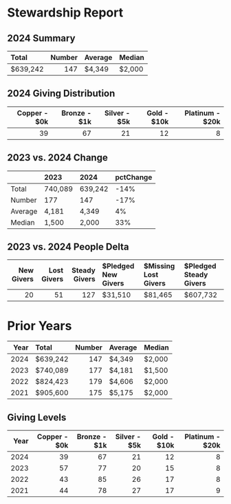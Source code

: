 # Stewardship Report 

## 2024 Summary
| Total    |   Number | Average   | Median   |
|:---------|---------:|:----------|:---------|
| $639,242 |      147 | $4,349    | $2,000   |

## 2024 Giving Distribution
|   Copper -   $0k |   Bronze -   $1k |   Silver -   $5k |   Gold   -   $10k |   Platinum - $20k |
|-----------------:|-----------------:|-----------------:|------------------:|------------------:|
|               39 |               67 |               21 |                12 |                 8 |
## 2023 vs. 2024 Change 
|         | 2023    | 2024    | pctChange   |
|:--------|:--------|:--------|:------------|
| Total   | 740,089 | 639,242 | -14%        |
| Number  | 177     | 147     | -17%        |
| Average | 4,181   | 4,349   | 4%          |
| Median  | 1,500   | 2,000   | 33%         |
## 2023 vs. 2024 People Delta 
|   New Givers |   Lost Givers |   Steady Givers | $Pledged New Givers   | $Missing Lost Givers   | $Pledged Steady Givers   |
|-------------:|--------------:|----------------:|:----------------------|:-----------------------|:-------------------------|
|           20 |            51 |             127 | $31,510               | $81,465                | $607,732                 |

# Prior Years 

|   Year | Total    |   Number | Average   | Median   |
|-------:|:---------|---------:|:----------|:---------|
|   2024 | $639,242 |      147 | $4,349    | $2,000   |
|   2023 | $740,089 |      177 | $4,181    | $1,500   |
|   2022 | $824,423 |      179 | $4,606    | $2,000   |
|   2021 | $905,600 |      175 | $5,175    | $2,000   |
## Giving Levels 

|   Year |   Copper -   $0k |   Bronze -   $1k |   Silver -   $5k |   Gold   -   $10k |   Platinum - $20k |
|-------:|-----------------:|-----------------:|-----------------:|------------------:|------------------:|
|   2024 |               39 |               67 |               21 |                12 |                 8 |
|   2023 |               57 |               77 |               20 |                15 |                 8 |
|   2022 |               43 |               85 |               26 |                17 |                 8 |
|   2021 |               44 |               78 |               27 |                17 |                 9 |
